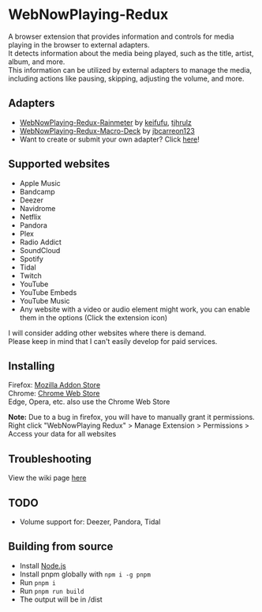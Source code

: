 # WebNowPlaying-Redux
A browser extension that provides information and controls for media playing in the browser to external adapters.  
It detects information about the media being played, such as the title, artist, album, and more.  
This information can be utilized by external adapters to manage the media, including actions like pausing, skipping, adjusting the volume, and more.

## Adapters
- [WebNowPlaying-Redux-Rainmeter](https://github.com/keifufu/WebNowPlaying-Redux-Rainmeter) by [keifufu](https://github.com/keifufu), [tjhrulz](https://github.com/tjhrulz/)
- [WebNowPlaying-Redux-Macro-Deck](https://github.com/jbcarreon123/WebNowPlaying-Redux-Macro-Deck) by [jbcarreon123](https://github.com/jbcarreon123)
- Want to create or submit your own adapter? Click [here](https://github.com/keifufu/WebNowPlaying-Redux/blob/main/CreatingAdapters.md)!

## Supported websites
- Apple Music
- Bandcamp
- Deezer
- Navidrome
- Netflix
- Pandora
- Plex
- Radio Addict
- SoundCloud
- Spotify
- Tidal
- Twitch
- YouTube
- YouTube Embeds
- YouTube Music
- Any website with a video or audio element might work, you can enable them in the options (Click the extension icon)

I will consider adding other websites where there is demand.  
Please keep in mind that I can't easily develop for paid services.

## Installing
Firefox: [Mozilla Addon Store](https://addons.mozilla.org/en-US/firefox/addon/webnowplaying-redux)  
Chrome: [Chrome Web Store](https://chrome.google.com/webstore/detail/webnowplaying-redux/jfakgfcdgpghbbefmdfjkbdlibjgnbli)  
Edge, Opera, etc. also use the Chrome Web Store

**Note:** Due to a bug in firefox, you will have to manually grant it permissions.  
Right click "WebNowPlaying Redux" > Manage Extension > Permissions > Access your data for all websites

## Troubleshooting
View the wiki page [here](https://github.com/keifufu/WebNowPlaying-Redux/wiki/Troubleshooting)

## TODO
- Volume support for: Deezer, Pandora, Tidal

## Building from source
- Install [Node.js](https://nodejs.org)
- Install pnpm globally with `npm i -g pnpm`
- Run `pnpm i`
- Run `pnpm run build`
- The output will be in /dist